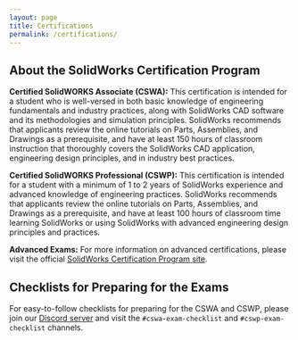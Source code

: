 ```yaml
---
layout: page
title: Certifications
permalink: /certifications/
---
```


## About the SolidWorks Certification Program

**Certified SolidWORKS Associate (CSWA):**
This certification is intended for a student who is well-versed in both basic knowledge of engineering fundamentals and industry practices, along with SolidWorks CAD software and its methodologies and simulation principles. SolidWorks recommends that applicants review the online tutorials on Parts, Assemblies, and Drawings as a prerequisite, and have at least 150 hours of classroom instruction that thoroughly covers the SolidWorks CAD application, engineering design principles, and in industry best practices.

**Certified SolidWORKS Professional (CSWP):**
This certification is intended for a student with a minimum of 1 to 2 years of SolidWorks experience and advanced knowledge of engineering practices. SolidWorks recommends that applicants review the online tutorials on Parts, Assemblies, and Drawings as a prerequisite, and have at least 100 hours of classroom time learning SolidWorks or using SolidWorks with advanced engineering design principles and practices.

**Advanced Exams:**
For more information on advanced certifications, please visit the official [SolidWorks Certification Program site](https://www.solidworks.com/solidworks-certification-program).

## Checklists for Preparing for the Exams

For easy-to-follow checklists for preparing for the CSWA and CSWP, please join our [Discord server](https://discord.gg/Jv8wc9x6KE) and visit the `#cswa-exam-checklist` and `#cswp-exam-checklist` channels.